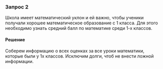 ### Запрос 2

Школа имеет математический уклон и ей важно, чтобы ученики получали хорошее математическое образование с 1 класса.
Для этого необходимо узнать средний балл по математике среди 1-х классов.

#### Решение

Соберем информацию о всех оценках за все уроки математики, которые были у 1х классов. Исключим долги, чтоб не
внести ложной информации.

